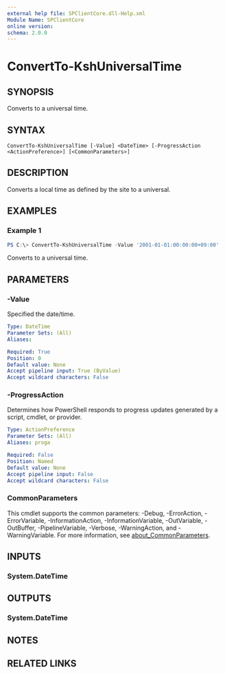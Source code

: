 ```yaml
---
external help file: SPClientCore.dll-Help.xml
Module Name: SPClientCore
online version:
schema: 2.0.0
---
```


# ConvertTo-KshUniversalTime

## SYNOPSIS
Converts to a universal time.

## SYNTAX

```
ConvertTo-KshUniversalTime [-Value] <DateTime> [-ProgressAction <ActionPreference>] [<CommonParameters>]
```

## DESCRIPTION
Converts a local time as defined by the site to a universal.

## EXAMPLES

### Example 1
```powershell
PS C:\> ConvertTo-KshUniversalTime -Value '2001-01-01:00:00:00+09:00'
```

Converts to a universal time.

## PARAMETERS

### -Value
Specified the date/time.

```yaml
Type: DateTime
Parameter Sets: (All)
Aliases:

Required: True
Position: 0
Default value: None
Accept pipeline input: True (ByValue)
Accept wildcard characters: False
```

### -ProgressAction
Determines how PowerShell responds to progress updates generated by a script, cmdlet, or provider.

```yaml
Type: ActionPreference
Parameter Sets: (All)
Aliases: proga

Required: False
Position: Named
Default value: None
Accept pipeline input: False
Accept wildcard characters: False
```

### CommonParameters
This cmdlet supports the common parameters: -Debug, -ErrorAction, -ErrorVariable, -InformationAction, -InformationVariable, -OutVariable, -OutBuffer, -PipelineVariable, -Verbose, -WarningAction, and -WarningVariable. For more information, see [about_CommonParameters](http://go.microsoft.com/fwlink/?LinkID=113216).

## INPUTS

### System.DateTime

## OUTPUTS

### System.DateTime

## NOTES

## RELATED LINKS
